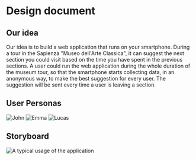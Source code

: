 # Design document
## Our idea

Our idea is to build a web application that runs on your smartphone. During a tour in the Sapienza "Museo dell'Arte Classica", it can suggest the next section you could visit based on the time you have spent in the previous sections.  A user could run the web application during the whole duration of the museum tour, so that the smartphone starts collecting data, in an anonymous way, to make the best suggestion for every user. The suggestion will be sent every time a user is leaving a section.


## User Personas

![John](Images/persona_1_old1.png)
![Emma](Images/persona_2_old1.png)
![Lucas](Images/persona_3_old1.png)

## Storyboard

![A typical usage of the application](Images/storyboard_old1.png)
